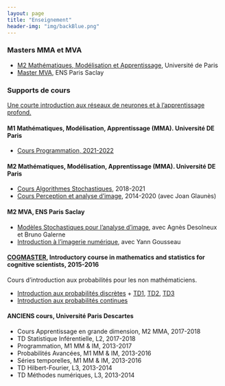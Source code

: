 ```yaml
---
layout: page
title: "Enseignement"
header-img: "img/backBlue.png"
---
```


### Masters MMA et MVA

* [M2 Mathématiques,  Modélisation et Apprentissage](https://www.math-info.parisdescartes.fr/master-mathematiques-et-applications/specialite-mathematiques-modelisation-apprentissage/),  Université de Paris
* [Master MVA](https://www.master-mva.com/), ENS Paris Saclay

### Supports de cours

[Une courte introduction aux réseaux de neurones et à l’apprentissage profond.](http://helios.mi.parisdescartes.fr/~ebirmele/depots/Enseignements/GrandeDimension/neural_networks.pdf) 

#### M1 Mathématiques, Modélisation, Apprentissage (MMA). Université DE Paris

* [Cours Programmation, 2021-2022](m1-mma-programmation.md)

#### M2 Mathématiques, Modélisation, Apprentissage (MMA). Université DE Paris

* [Cours Algorithmes Stochastiques](m2-mm-algorithmes-stochastiques.md), 2018-2021
* [Cours Perception et analyse d’image](m2-ti-perception-acquisition-et-analyse-dimage.md), 2014-2020 (avec Joan Glaunès)

#### M2 MVA, ENS Paris Saclay

* [Modèles Stochastiques pour l’analyse d’image](mva-modeles-stochastiques.md), avec Agnès Desolneux et Bruno Galerne
* [Introduction à l’imagerie numérique](mva-introduction-a-limagerie-numerique.md), avec Yann Gousseau

#### [COGMASTER](http://sapience.dec.ens.fr/cogmaster/www/), Introductory course in mathematics and statistics for cognitive scientists, 2015-2016

Cours d’introduction aux probabilités pour les non mathématiciens.

* [Introduction aux probabilités discrètes](http://www.math-info.univ-paris5.fr/~jdelon/enseignement/cogmaster/cogmaster_probas_discretes.pdf) + [TD1](http://www.math-info.univ-paris5.fr/~jdelon/enseignement/cogmaster/TD1_corrige.pdf), [TD2](http://www.math-info.univ-paris5.fr/~jdelon/enseignement/cogmaster/TD2_corrige.pdf), [TD3](http://www.math-info.univ-paris5.fr/~jdelon/enseignement/cogmaster/TD3_corrige.pdf)
* [Introduction aux probabilités continues](http://www.math-info.univ-paris5.fr/~jdelon/enseignement/cogmaster/cogmaster_probas_continues.pdf)

#### ANCIENS cours, Université Paris Descartes

* Cours Apprentissage en grande dimension, M2 MMA, 2017-2018
* TD Statistique Inférentielle, L2, 2017-2018
* Programmation, M1 MM & IM, 2013-2017
* Probabilités Avancées, M1 MM & IM, 2013-2016
* Séries temporelles, M1 MM & IM, 2013-2016
* TD Hilbert-Fourier, L3, 2013-2014
* TD Méthodes numériques, L3, 2013-2014
